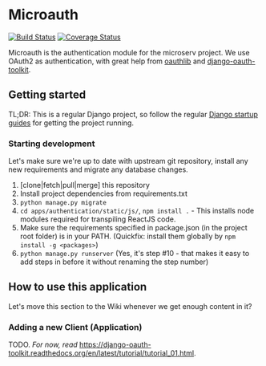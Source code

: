 # Microauth

[![Build Status](https://travis-ci.org/microserv/microauth.svg?branch=master)](https://travis-ci.org/microserv/microauth) [![Coverage Status](https://coveralls.io/repos/github/microserv/microauth/badge.svg?branch=master)](https://coveralls.io/github/microserv/microauth?branch=master)

Microauth is the authentication module for the microserv project. We use OAuth2 as authentication, with great help from [oauthlib](https://github.com/idan/oauthlib) and [django-oauth-toolkit](https://github.com/evonove/django-oauth-toolkit).

## Getting started

TL;DR: This is a regular Django project, so follow the regular [Django startup guides](https://www.djangoproject.com/start/) for getting the project running.

### Starting development

Let's make sure we're up to date with upstream git repository, install any new requirements and migrate any database changes.

1. [clone|fetch|pull|merge] this repository
2. Install project dependencies from requirements.txt
3. `python manage.py migrate`
4. `cd apps/authentication/static/js/`, `npm install .` - This installs node modules required for transpiling ReactJS code.
5. Make sure the requirements specified in package.json (in the project root folder) is in your PATH. (Quickfix: install them globally by `npm install -g <packages>`)
10. `python manage.py runserver` (Yes, it's step #10 - that makes it easy to add steps in before it without renaming the step number)

## How to use this application

Let's move this section to the Wiki whenever we get enough content in it?

### Adding a new Client (Application)

TODO.
_For now, read_ https://django-oauth-toolkit.readthedocs.org/en/latest/tutorial/tutorial_01.html.
